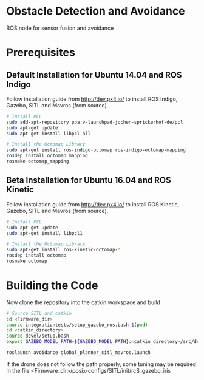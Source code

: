 # Obstacle Detection and Avoidance
ROS node for sensor fusion and avoidance

# Prerequisites

## Default Installation for Ubuntu 14.04 and ROS Indigo

Follow installation guide from http://dev.px4.io/ to install ROS Indigo, Gazebo, SITL and Mavros (from source).

```bash
# Install PCL
sudo add-apt-repository ppa:v-launchpad-jochen-sprickerhof-de/pcl
sudo apt-get update
sudo apt-get install libpcl-all
```

```bash
# Install the Octomap Library
sudo apt-get install ros-indigo-octomap ros-indigo-octomap-mapping
rosdep install octomap_mapping
rosmake octomap_mapping
```

## Beta Installation for Ubuntu 16.04 and ROS Kinetic

Follow installation guide from http://dev.px4.io/ to install ROS Kinetic, Gazebo, SITL and Mavros (from source).

```bash
# Install PCL
sudo apt-get update
sudo apt-get install libpcl1
```

```bash
# Install the Octomap Library
sudo apt-get install ros-kinetic-octomap-*
rosdep install octomap
rosmake octomap
```

# Building the Code

Now clone the repository into the catkin workspace and build
```bash
# Source SITL and catkin
cd <Firmware_dir>
source integrationtests/setup_gazebo_ros.bash $(pwd)
cd <catkin_directory>
source devel/setup.bash
export GAZEBO_MODEL_PATH=${GAZEBO_MODEL_PATH}:<catkin_directory>/src/detection/models
```

```bash
roslaunch avoidance global_planner_sitl_mavros.launch
```

If the drone does not follow the path properly, some tuning may be required in the file 
<Firmware_dir>/posix-configs/SITL/init/rcS_gazebo_iris 
